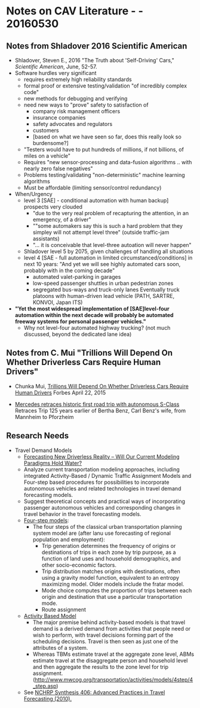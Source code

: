 Notes on CAV Literature - - 20160530
=========

Notes from Shladover 2016 Scientific American
------------
* Shladover, Steven E., 2016  "The Truth about 'Self-Driving' Cars," _Scientific American_, June, 52-57.
* Software hurdles very significant
    * requires extremely high reliability standards
    * formal proof or extensive testing/validation "of incredibly complex code"
    * new methods for debugging and verifying
    * need new ways to "prove" safety to satisfaction of
        * company risk management officers
        * insurance companies
        * safety advocates and regulators
        * customers
        * [based on what we have seen so far, does this really look so burdensome?]
    * "Testers would have to put hundreds of millions, if not billions, of miles on a vehicle"
    * Requires "new sensor-processing and data-fusion algorithms .. with nearly zero false negatives"
    * Problems testing/validating "non-deterministic" machine learning algorithms
    * Must be affordable (limiting sensor/control redundancy)
* When/Urgency
    * level 3 [SAE] - conditional automation with human backup] prospects very clouded 
        * "due to the very real problem of recapturing the attention, in an emergency, of a driver"
        * ""some automakers say this is such a hard problem that they simpley will not attempt level three" (outside traffic-jam assistants)
        * "… it is conceivable that level-three autoation will never happen"
    * Shladover level 5 by 2075, given challenges of handling all situations
    * level 4 [SAE - full automation in limited circumstanced/conditions] in next 10 years: "And yet we will see highly automated cars soon, probably with in the coming decade"
        * automated valet-parking in garages
        * low-speed passenger shuttles in urban pedestrian zones
        * segregated bus-ways and truck-only lanes
            Eventually truck platoons with human-driven lead vehicle (PATH, SARTRE, KONVOI, Japan ITS)
* **"Yet the most widespread implementation of [SAE]level-four automation within the next decade will probably be automated freeway systems for personal passenger vehicles."**
    * Why not level-four automated highway trucking? (not much discussed, beyond the dedicated lane idea)
    
Notes from C. Mui "Trillions Will Depend On Whether Driverless Cars Require Human Drivers" 
-----------
* Chunka Mui, [Trillions Will Depend On Whether Driverless Cars Require Human Drivers](http://www.forbes.com/sites/chunkamui/2015/04/22/human-drivers/#39ce17d01760) Forbes April 22, 2015

* [Mercedes retraces historic first road trip with autonomous S-Class](http://www.autoblog.com/2013/09/19/mercedes-retraces-road-trip-autonomous-s-class-video/) Retraces Trip 125 years earlier of Bertha Benz, Carl Benz's wife, from Mannheim to Pforzheim

Research Needs
-----------
* Travel Demand Models
    * [Forecasting New Driverless Reality – Will Our Current Modeling Paradigms Hold Water?](https://rns.trb.org/dproject.asp?n=40424)
    * Analyze current transportation modeling approaches, including integrated Activity-Based / Dynamic Traffic Assignment Models and Four-step based procedures for possibilities to incorporate autonomous vehicles and related technologies in travel demand forecasting models.
    * Suggest theoretical concepts and practical ways of incorporating passenger autonomous vehicles and corresponding changes in travel behavior in the travel forecasting models.
    * [Four-step models](https://en.wikipedia.org/wiki/Transportation_forecasting#Four-step_models):
        * The four steps of the classical urban transportation planning system model are (after lanu use forecasting of regional population and employment):
            * Trip generation determines the frequency of origins or destinations of trips in each zone by trip purpose, as a function of land uses and household demographics, and other socio-economic factors.
            * Trip distribution matches origins with destinations, often using a gravity model function, equivalent to an entropy maximizing model. Older models include the fratar model.
            * Mode choice computes the proportion of trips between each origin and destination that use a particular transportation mode. 
            * Route assignment
    * [Activity Based Model]() 
        * The major premise behind activity-based models is that travel demand is a derived demand from activities that people need or wish to perform, with travel decisions forming part of the scheduling decisions. Travel is then seen as just one of the attributes of a system. 
        * Whereas TBMs estimate travel at the aggregate zone level, ABMs estimate travel at the disaggregate person and household level and then aggregate the results to the zone level for trip assignment. (http://www.mwcog.org/transportation/activities/models/4step/4_step.asp)
    * See [NCHRP Synthesis 406: Advanced Practices in Travel Forecasting (2010).](http://onlinepubs.trb.org/onlinepubs/nchrp/nchrp_syn_406.pdf)
    